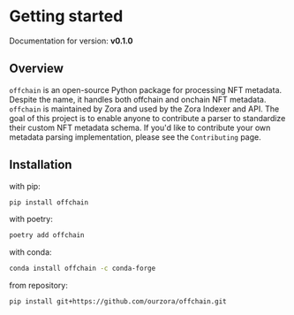 # Getting started

Documentation for version: **v0.1.0**

## Overview

`offchain` is an open-source Python package for processing NFT metadata. Despite the name, it handles both offchain and onchain NFT metadata. `offchain` is maintained by Zora and used by the Zora Indexer and API. The goal of this project is to enable anyone to contribute a parser to standardize their custom NFT metadata schema. If you'd like to contribute your own metadata parsing implementation, please see the `Contributing` page.

## Installation

with pip:

```bash
pip install offchain
```

with poetry:

```bash
poetry add offchain
```

with conda:

```bash
conda install offchain -c conda-forge
```

from repository:

```bash
pip install git+https://github.com/ourzora/offchain.git
```
